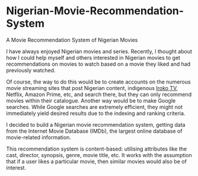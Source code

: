 # Nigerian-Movie-Recommendation-System
A Movie Recommendation System of Nigerian Movies

I have always enjoyed Nigerian movies and series. Recently, I thought about how I could help myself and others interested in Nigerian movies to get recommendations on movies to watch based on a movie they liked and had previously watched.

Of course, the way to do this would be to create accounts on the numerous movie streaming sites that post Nigerian content, indigenous [Iroko TV](https://irokotv.com/), Netflix, Amazon Prime, etc, and search there, but they can only recommend movies within their catalogue. Another way would be to make Google searches. While Google searches are extremely efficient, they might not immediately yield desired results due to the indexing and ranking criteria.

I decided to build a Nigerian movie recommendation system, getting data from the Internet Movie Database (IMDb), the largest online database of movie-related information.

This recommendation system is content-based: utilising attributes like the cast, director, synopsis, genre, movie title, etc. It works with the assumption that if a user likes a particular movie, then similar movies would also be of interest.

